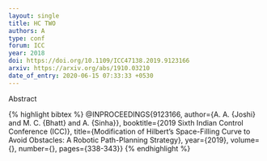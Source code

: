 ```yaml
---
layout: single
title: HC TWO
authors: A
type: conf
forum: ICC
year: 2018
doi: https://doi.org/10.1109/ICC47138.2019.9123166
arxiv: https://arxiv.org/abs/1910.03210
date_of_entry: 2020-06-15 07:33:33 +0530
---
```


Abstract

{% highlight bibtex %}
@INPROCEEDINGS{9123166,
  author={A. A. {Joshi} and M. C. {Bhatt} and A. {Sinha}},
  booktitle={2019 Sixth Indian Control Conference (ICC)}, 
  title={Modification of Hilbert’s Space-Filling Curve to Avoid Obstacles: A Robotic Path-Planning Strategy}, 
  year={2019},
  volume={},
  number={},
  pages={338-343}}
{% endhighlight %}
